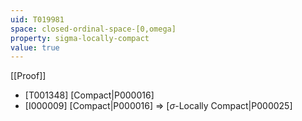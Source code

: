 ```yaml
---
uid: T019981
space: closed-ordinal-space-[0,omega]
property: sigma-locally-compact
value: true
---
```

[[Proof]]

* [T001348] [Compact|P000016]
* [I000009] [Compact|P000016] => [$\sigma$-Locally Compact|P000025]

